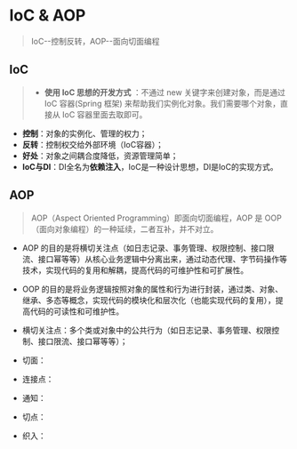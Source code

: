 # IoC & AOP
> IoC--控制反转，AOP--面向切面编程
## IoC
> - **使用 IoC 思想的开发方式** ：不通过 new 关键字来创建对象，而是通过 IoC 容器(Spring 框架) 来帮助我们实例化对象。我们需要哪个对象，直接从 IoC 容器里面去取即可。

* **控制**：对象的实例化、管理的权力；
* **反转**：控制权交给外部环境（IoC容器）；
* **好处**：对象之间耦合度降低，资源管理简单；
* **IoC与DI**：DI全名为**依赖注入**，IoC是一种设计思想，DI是IoC的实现方式。

## AOP
> AOP（Aspect Oriented Programming）即面向切面编程，AOP 是 OOP（面向对象编程）的一种延续，二者互补，并不对立。

* AOP 的目的是将横切关注点（如日志记录、事务管理、权限控制、接口限流、接口幂等等）从核心业务逻辑中分离出来，通过动态代理、字节码操作等技术，实现代码的复用和解耦，提高代码的可维护性和可扩展性。
* OOP 的目的是将业务逻辑按照对象的属性和行为进行封装，通过类、对象、继承、多态等概念，实现代码的模块化和层次化（也能实现代码的复用），提高代码的可读性和可维护性。

* 横切关注点：多个类或对象中的公共行为（如日志记录、事务管理、权限控制、接口限流、接口幂等等）；
* 切面：
* 连接点：
* 通知：
* 切点：
* 织入：


